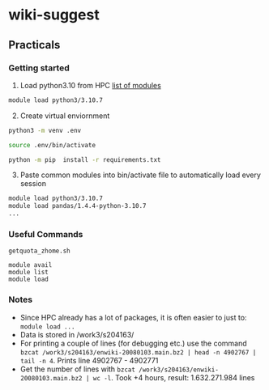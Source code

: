 # wiki-suggest

## Practicals

### Getting started

1. Load python3.10 from HPC [list of modules](https://www.hpc.dtu.dk/?page_id=282)
```bash
module load python3/3.10.7
```
2. Create virtual enviornment
```bash
python3 -m venv .env
```
```bash
source .env/bin/activate
```
```bash
python -m pip  install -r requirements.txt
```

3. Paste common modules into bin/activate file to automatically load every session
```bash
module load python3/3.10.7
module load pandas/1.4.4-python-3.10.7
...
```

### Useful Commands

```
getquota_zhome.sh
```
```
module avail
module list
module load
```
### Notes
- Since HPC already has a lot of packages, it is often easier to just to: ```module load ...``` 
- Data is stored in /work3/s204163/
- For printing a couple of lines (for debugging etc.) use the command ```bzcat /work3/s204163/enwiki-20080103.main.bz2 | head -n 4902767 | tail -n 4```. Prints line 4902767 - 4902771
- Get the number of lines with ```bzcat /work3/s204163/enwiki-20080103.main.bz2 | wc -l```. Took +4 hours, result: 1.632.271.984 lines
